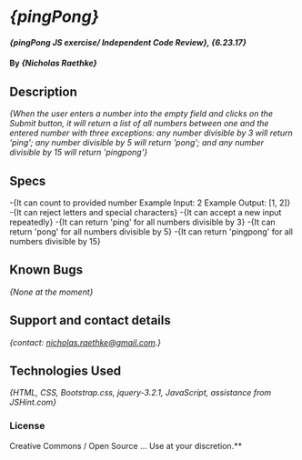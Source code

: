 # _{pingPong}_

#### _{pingPong JS exercise/ Independent Code Review}, {6.23.17}_

#### By _**{Nicholas Raethke}**_

## Description

_{When the user enters a number into the empty field and clicks on the Submit button, it will return a list of all numbers between one and the entered number with three exceptions: any number divisible by 3 will return 'ping'; any number divisible by 5 will return 'pong'; and any number divisible by 15 will return 'pingpong'}_

## Specs

-{It can count to provided number
    Example Input: 2
    Example Output: [1, 2]}
-{It can reject letters and special characters}
-{It can accept a new input repeatedly}
-{It can return 'ping' for all numbers divisible   by 3}
-{It can return 'pong' for all numbers divisible by 5}
-{It can return 'pingpong' for all numbers divisible by 15}

## Known Bugs

_{None at the moment}_

## Support and contact details

_{contact: nicholas.raethke@gmail.com.}_

## Technologies Used

_{HTML, CSS, Bootstrap.css, jquery-3.2.1, JavaScript, assistance from JSHint.com}_

### License


Creative Commons / Open Source ... Use at your discretion.**
